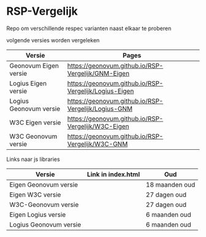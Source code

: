 # RSP-Vergelijk
Repo om verschillende respec varianten naast elkaar te proberen

volgende versies worden vergeleken

| Versie	                    | Pages	|
|-----------------------------|---------|
| Geonovum  Eigen versie      | https://geonovum.github.io/RSP-Vergelijk/GNM-Eigen  |
| Logius Eigen versie	     | https://geonovum.github.io/RSP-Vergelijk/Logius-Eigen |
| Logius Geonovum versie      | https://geonovum.github.io/RSP-Vergelijk/Logius-GNM  |  
| W3C Eigen versie	          | https://geonovum.github.io/RSP-Vergelijk/W3C-Eigen  |
| W3C Geonovum versie         | https://geonovum.github.io/RSP-Vergelijk/W3C-GNM | 



Links naar js libraries

| Versie	                    | Link in index.html	| Oud    |
|-----------------------------|------------------------|--------|
| Eigen Geonovum versie       | <script class="remove" src="https://tools.geostandaarden.nl/respec/builds/respec-geonovum.js" async></script>	| 18 maanden oud |
| Eigen W3C versie	          | <script class="remove" src="https://tools.geostandaarden.nl/respec/vergelijk/w3c/respec-w3c.js" async></script>	| 27 dagen oud |
| W3C-Geonovum versie	     | <script class="remove" src="https://tools.geostandaarden.nl/respec/vergelijk/w3c/respec-geonovum.js" async></script>	| 27 dagen oud |
| Eigen Logius versie	     | <script class="remove" src="https://tools.geostandaarden.nl/respec/vergelijk/logius/respec-logius.js" async></script>	| 6 maanden oud |
| Logius Geonovum versie      | <script class="remove" src="https://tools.geostandaarden.nl/respec/vergelijk/logius/respec-geonovum.js" async></script> |	6 maanden oud |








